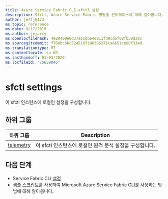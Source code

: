 ```yaml
---
title: Azure Service Fabric CLI-sfctl 설정
description: Sfctl, Azure Service Fabric 명령줄 인터페이스에 대해 알아봅니다. 로컬 sfctl 설정을 구성 하기 위한 명령 목록을 포함 합니다.
author: jeffj6123
ms.topic: reference
ms.date: 9/17/2019
ms.author: jejarry
ms.openlocfilehash: 4920409e0d37a6cbb64e011fd9cd5f08fb39d30c
ms.sourcegitcommit: f788bc6bc524516f186386376ca6651ce80f334d
ms.translationtype: MT
ms.contentlocale: ko-KR
ms.lasthandoff: 01/03/2020
ms.locfileid: "75639046"
---
```

# <a name="sfctl-settings"></a>sfctl settings
이 sfctl 인스턴스에 로컬인 설정을 구성합니다.

## <a name="subgroups"></a>하위 그룹
|하위 그룹|Description|
| --- | --- |
| [telemetry](service-fabric-sfctl-settings-telemetry.md) | 이 sfctl 인스턴스에 로컬인 원격 분석 설정을 구성합니다. |


## <a name="next-steps"></a>다음 단계   
- Service Fabric CLI [설정](service-fabric-cli.md)   
- [샘플 스크립트](/azure/service-fabric/scripts/sfctl-upgrade-application)를 사용하여 Microsoft Azure Service Fabric CLI를 사용하는 방법에 대해 알아봅니다.